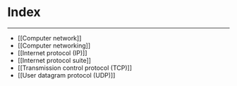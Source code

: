 # Index
---
- [[Computer network]]
- [[Computer networking]]
- [[Internet protocol (IP)]]
- [[Internet protocol suite]]
- [[Transmission control protocol (TCP)]]
- [[User datagram protocol (UDP)]]